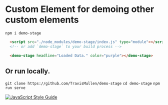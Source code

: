 # Custom Element for demoing other custom elements

`npm i demo-stage`

```html
  <script src="./node_modules/demo-stage/index.js" type="module"></script>
  <!-- or add `demo-stage` to your build process --> 
``` 
```html
  <demo-stage headline="Loaded Data." color="purple"></demo-stage>
``` 

## Or run locally.

`git clone https://github.com/TravisMullen/demo-stage`
`cd demo-stage`
`npm run serve`


[![JavaScript Style Guide](https://cdn.rawgit.com/standard/standard/master/badge.svg)](https://github.com/standard/standard)
